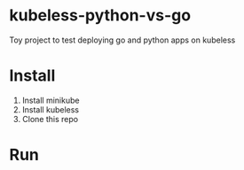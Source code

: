 # kubeless-python-vs-go
Toy project to test deploying go and python apps on kubeless

# Install

1. Install minikube
2. Install kubeless
3. Clone this repo

# Run

```

```
